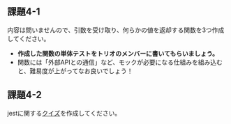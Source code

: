 ## 課題4-1

内容は問いませんので、引数を受け取り、何らかの値を返却する関数を3つ作成してください。
- **作成した関数の単体テストをトリオのメンバーに書いてもらいましょう。**
- 関数には「外部APIとの通信」など、モックが必要になる仕組みを組み込むと、難易度が上がってなお良いでしょう！

## 課題4-2

jestに関する[クイズ](https://www.notion.so/0b1e9517d2a0444597b265308f93d87f?pvs=21)を作成してください。


